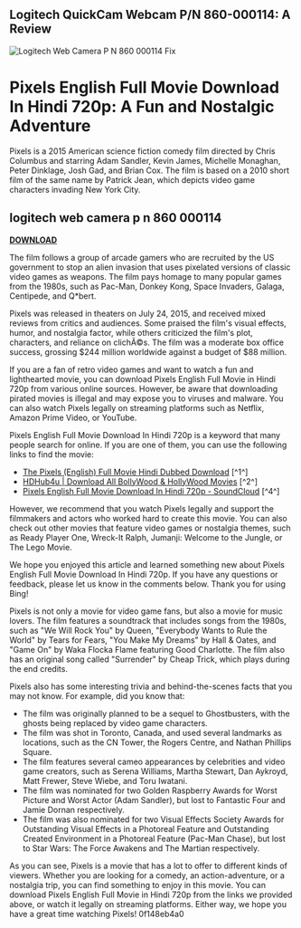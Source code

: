 ## Logitech QuickCam Webcam P/N 860-000114: A Review

 
![Logitech Web Camera P N 860 000114 Fix](https://encrypted-tbn1.gstatic.com/images?q=tbn:ANd9GcRfnW5jHcXXfILlbVbyHg1Wo0ppBY29PCdzbeOQ26WxI3vRVrxAsWWy-yk)

 
# Pixels English Full Movie Download In Hindi 720p: A Fun and Nostalgic Adventure
 
Pixels is a 2015 American science fiction comedy film directed by Chris Columbus and starring Adam Sandler, Kevin James, Michelle Monaghan, Peter Dinklage, Josh Gad, and Brian Cox. The film is based on a 2010 short film of the same name by Patrick Jean, which depicts video game characters invading New York City.
 
## logitech web camera p n 860 000114


[**DOWNLOAD**](https://searchdisvipas.blogspot.com/?download=2tMjHI)

 
The film follows a group of arcade gamers who are recruited by the US government to stop an alien invasion that uses pixelated versions of classic video games as weapons. The film pays homage to many popular games from the 1980s, such as Pac-Man, Donkey Kong, Space Invaders, Galaga, Centipede, and Q\*bert.
 
Pixels was released in theaters on July 24, 2015, and received mixed reviews from critics and audiences. Some praised the film's visual effects, humor, and nostalgia factor, while others criticized the film's plot, characters, and reliance on clichÃ©s. The film was a moderate box office success, grossing $244 million worldwide against a budget of $88 million.
 
If you are a fan of retro video games and want to watch a fun and lighthearted movie, you can download Pixels English Full Movie in Hindi 720p from various online sources. However, be aware that downloading pirated movies is illegal and may expose you to viruses and malware. You can also watch Pixels legally on streaming platforms such as Netflix, Amazon Prime Video, or YouTube.
 
Pixels English Full Movie Download In Hindi 720p is a keyword that many people search for online. If you are one of them, you can use the following links to find the movie:
 
- [The Pixels (English) Full Movie Hindi Dubbed Download](https://arstakevracan.wixsite.com/nalreconte/post/the-pixels-english-full-movie-hindi-dubbed-download) [^1^]
- [HDHub4u | Download All BollyWood & HollyWood Movies](https://hdhub4u.io/) [^2^]
- [Pixels English Full Movie Download In Hindi 720p - SoundCloud](https://soundcloud.com/letlanahun1971/pixels-english-full-movie-download-in-hindi-720p) [^4^]

However, we recommend that you watch Pixels legally and support the filmmakers and actors who worked hard to create this movie. You can also check out other movies that feature video games or nostalgia themes, such as Ready Player One, Wreck-It Ralph, Jumanji: Welcome to the Jungle, or The Lego Movie.
 
We hope you enjoyed this article and learned something new about Pixels English Full Movie Download In Hindi 720p. If you have any questions or feedback, please let us know in the comments below. Thank you for using Bing!
  
Pixels is not only a movie for video game fans, but also a movie for music lovers. The film features a soundtrack that includes songs from the 1980s, such as "We Will Rock You" by Queen, "Everybody Wants to Rule the World" by Tears for Fears, "You Make My Dreams" by Hall & Oates, and "Game On" by Waka Flocka Flame featuring Good Charlotte. The film also has an original song called "Surrender" by Cheap Trick, which plays during the end credits.
 
Pixels also has some interesting trivia and behind-the-scenes facts that you may not know. For example, did you know that:

- The film was originally planned to be a sequel to Ghostbusters, with the ghosts being replaced by video game characters.
- The film was shot in Toronto, Canada, and used several landmarks as locations, such as the CN Tower, the Rogers Centre, and Nathan Phillips Square.
- The film features several cameo appearances by celebrities and video game creators, such as Serena Williams, Martha Stewart, Dan Aykroyd, Matt Frewer, Steve Wiebe, and Toru Iwatani.
- The film was nominated for two Golden Raspberry Awards for Worst Picture and Worst Actor (Adam Sandler), but lost to Fantastic Four and Jamie Dornan respectively.
- The film was also nominated for two Visual Effects Society Awards for Outstanding Visual Effects in a Photoreal Feature and Outstanding Created Environment in a Photoreal Feature (Pac-Man Chase), but lost to Star Wars: The Force Awakens and The Martian respectively.

As you can see, Pixels is a movie that has a lot to offer to different kinds of viewers. Whether you are looking for a comedy, an action-adventure, or a nostalgia trip, you can find something to enjoy in this movie. You can download Pixels English Full Movie in Hindi 720p from the links we provided above, or watch it legally on streaming platforms. Either way, we hope you have a great time watching Pixels!
 0f148eb4a0
